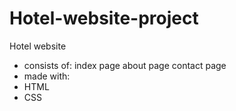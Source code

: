# Hotel-website-project
Hotel website
- consists of:
index page
about page
contact page
- made with:
- HTML
- CSS

